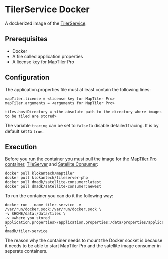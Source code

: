 # TilerService Docker
A dockerized image of the [TilerService](https://github.com/maritime-web/TilerService).

## Prerequisites
* Docker
* A file called application.properties
* A license key for MapTiler Pro

## Configuration
The application.properties file must at least contain the following lines:

    mapTiler.license = <license key for MapTiler Pro>
    mapTiler.arguments = <arguments for MapTiler Pro>

    tiles.hostDirectory = <the absolute path to the directory where images to be tiled are stored>

The variable `tracing` can be set to `false` to disable detailed tracing. It is by default set to `true`.

## Execution
Before you run the container you must pull the image for the [MapTiler Pro container](https://hub.docker.com/r/klokantech/maptiler/), [TileServer](https://hub.docker.com/r/klokantech/tileserver-php/) and [Satellite Consumer](https://github.com/maritime-web/Satellite-Consumer):

    docker pull klokantech/maptiler
    docker pull klokantech/tileserver-php
    docker pull dmadk/satellite-consumer:latest
    docker pull dmadk/satellite-consumer:newest

To run the container you can do it the following way:

    docker run --name tiler-service -v /var/run/docker.sock:/var/run/docker.sock \
    -v $HOME/data:/data/tiles \
    -v <where you stored application.properties>/application.properties:/data/properties/application.properties \
    dmadk/tiler-service

The reason why the container needs to mount the Docker socket is because it needs to be able to start MapTiler Pro and the satellite image consumer in seperate containers.
